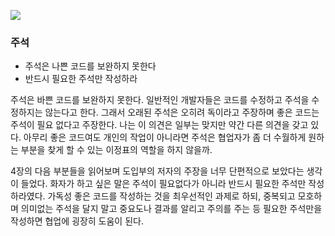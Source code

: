
![](https://velog.velcdn.com/images/codegod/post/f26ba40a-82a7-4054-be61-9e32f5910902/image.png)

### 주석

- 주석은 나쁜 코드를 보완하지 못한다
- 반드시 필요한 주석만 작성하라

주석은 바쁜 코드를 보완하지 못한다. 일반적인 개발자들은 코드를 수정하고 주석을 수정하지는 않는다고 한다. 그래서 오래된 주석은 오히려 독이라고 주장하며 좋은 코드는 주석이 필요 없다고 주장한다. 나는 이 의견은 일부는 맞지만 약간 다른 의견을 갖고 있다. 아무리 좋은 코드여도 개인의 작업이 아니라면 주석은 협업자가 좀 더 수월하게 원하는 부분을 찾게 할 수 있는 이정표의 역할을 하지 않을까.

4장의 다음 부분들을 읽어보며 도입부의 저자의 주장을 너무 단편적으로 보았다는 생각이 들었다. 화자가 하고 싶은 말은 주석이 필요없다가 아니라 반드시 필요한 주석만 작성하라였다. 가독성 좋은 코드를 작성하는 것을 최우선적인 과제로 하되, 중복되고 모호하며 의미없는 주석을 달지 말고 중요도나 결과를 알리고 주의를 주는 등 필요한 주석만을 작성하면 협업에 굉장히 도움이 된다. 
 